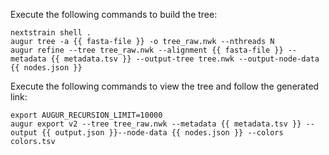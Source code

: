 
Execute the following commands to build the tree:  
```
nextstrain shell .
augur tree -a {{ fasta-file }} -o tree_raw.nwk --nthreads N
augur refine --tree tree_raw.nwk --alignment {{ fasta-file }} --metadata {{ metadata.tsv }} --output-tree tree.nwk --output-node-data {{ nodes.json }} 
```

Execute the following commands to view the tree and follow the generated link:

```
export AUGUR_RECURSION_LIMIT=10000  
augur export v2 --tree tree_raw.nwk --metadata {{ metadata.tsv }} --output {{ output.json }}--node-data {{ nodes.json }} --colors colors.tsv
```